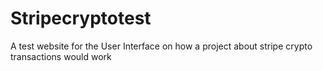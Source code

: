 # Stripecryptotest
A test website for the User Interface on how a project about stripe crypto transactions would work
